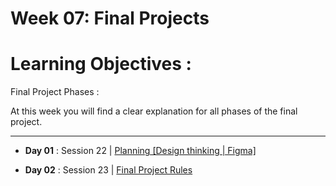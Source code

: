 # Week 07: Final Projects

# Learning Objectives :

Final Project Phases :

At this week you will find a clear explanation for all phases of the final project.

--------------------------------------------------------------------------------

- **Day 01** : Session 22 | [Planning [Design thinking | Figma]](https://docs.google.com/presentation/d/1Vs_aiOSOT_gdVr5ilsnOLoMRx00Krv9T-dofH1xnN_4/edit#slide=id.p)

- **Day 02** : Session 23 | [Final Project Rules](./final-project-tips.md)
